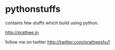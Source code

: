 # pythonstuffs

contains few stuffs which build using python.

http://prathee.in

follow me on twitter http://twitter.com/pratheeshu1
